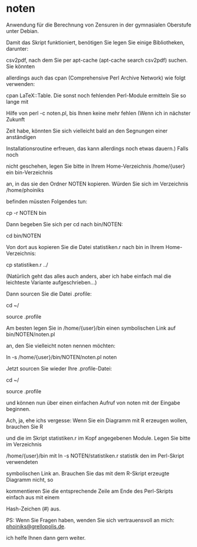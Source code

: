 # noten
Anwendung für die Berechnung von Zensuren in der gymnasialen Oberstufe unter Debian.

Damit das Skript funktioniert, benötigen Sie legen Sie einige Bibliotheken, darunter:

csv2pdf, nach dem Sie per apt-cache (apt-cache search csv2pdf) suchen. Sie könnten

allerdings auch das cpan (Comprehensive Perl Archive Network) wie folgt verwenden:

cpan LaTeX::Table. Die sonst noch fehlenden Perl-Module ermitteln Sie so lange mit

Hilfe von perl -c noten.pl, bis Ihnen keine mehr fehlen (Wenn ich in nächster Zukunft

Zeit habe, könnten Sie sich vielleicht bald an den Segnungen einer anständigen

Installationsroutine erfreuen, das kann allerdings noch etwas dauern.) Falls noch

nicht geschehen, legen Sie bitte in Ihrem Home-Verzeichnis /home/{user} ein bin-Verzeichnis

an, in das sie den Ordner NOTEN kopieren. Würden Sie sich im Verzeichnis /home/phoiniks

befinden müssten Folgendes tun:


cp -r NOTEN bin


Dann begeben Sie sich per cd nach bin/NOTEN:


cd bin/NOTEN


Von dort aus kopieren Sie die Datei statistiken.r nach bin in Ihrem Home-Verzeichnis:


cp statistiken.r ../


(Natürlich geht das alles auch anders, aber ich habe einfach mal die leichteste Variante
aufgeschrieben...)


Dann sourcen Sie die Datei .profile:


cd ~/

source .profile


Am besten legen Sie in /home/{user}/bin einen symbolischen Link auf bin/NOTEN/noten.pl

an, den Sie vielleicht noten nennen möchten:


ln -s /home/{user}/bin/NOTEN/noten.pl noten


Jetzt sourcen Sie wieder Ihre .profile-Datei:


cd ~/

source .profile


und können nun über einen einfachen Aufruf von noten mit der Eingabe beginnen.


Ach, ja, ehe ichs vergesse: Wenn Sie ein Diagramm mit R erzeugen wollen, brauchen Sie R

und die im Skript statistiken.r im Kopf angegebenen Module. Legen Sie bitte im Verzeichnis

/home/{user}/bin mit ln -s NOTEN/statistiken.r statistik den im Perl-Skript verwendeten

symbolischen Link an. Brauchen Sie das mit dem R-Skript erzeugte Diagramm nicht, so

kommentieren Sie die entsprechende Zeile am Ende des Perl-Skripts einfach aus mit einem

Hash-Zeichen (#) aus.


PS: Wenn Sie Fragen haben, wenden Sie sich vertrauensvoll an mich: phoiniks@grellopolis.de.

ich helfe Ihnen dann gern weiter.